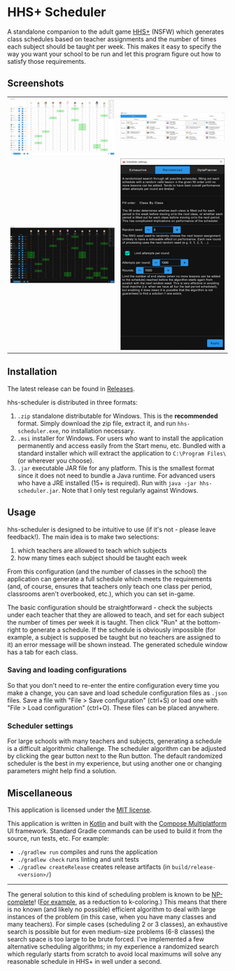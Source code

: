 # HHS+ Scheduler

A standalone companion to the adult game [HHS+](https://www.henthighschool.com/hhsplus/) (NSFW)
which generates class schedules based on teacher assignments and the number of times each subject
should be taught per week. This makes it easy to specify the way you want your school to be run and
let this program figure out how to satisfy those requirements.

## Screenshots

| | |
| --- | --- |
| <img src="screenshot-1.PNG" /> | <img src="screenshot-2.PNG" /> |
| <img src="screenshot-3.PNG" /> | <img src="screenshot-4.PNG" /> |

## Installation

The latest release can be found in
[Releases](https://github.com/tiquionophist/hhs-scheduler/releases).

hhs-scheduler is distributed in three formats:
1. `.zip` standalone distributable for Windows. This is the **recommended** format. Simply download
the zip file, extract it, and run `hhs-scheduler.exe`, no installation necessary.
2. `.msi` installer for Windows. For users who want to install the application permanently and
access easily from the Start menu, etc. Bundled with a standard installer which will extract the
application to `C:\Program Files\` (or wherever you choose).
3. `.jar` executable JAR file for any platform. This is the smallest format since it does not need
to bundle a Java runtime. For advanced users who have a JRE installed (15+ is required). Run with
`java -jar hhs-scheduler.jar`. Note that I only test regularly against Windows.

## Usage

hhs-scheduler is designed to be intuitive to use (if it's not - please leave feedback!). The main
idea is to make two selections:

1. which teachers are allowed to teach which subjects
2. how many times each subject should be taught each week

From this configuration (and the number of classes in the school) the application can generate a
full schedule which meets the requirements (and, of course, ensures that teachers only teach one
class per period, classrooms aren't overbooked, etc.), which you can set in-game.

The basic configuration should be straightforward - check the subjects under each teacher that they
are allowed to teach, and set for each subject the number of times per week it is taught. Then click
"Run" at the bottom-right to generate a schedule. If the schedule is obviously impossible (for
example, a subject is supposed be taught but no teachers are assigned to it) an error message will
be shown instead. The generated schedule window has a tab for each class.

### Saving and loading configurations

So that you don't need to re-enter the entire configuration every time you make a change, you can
save and load schedule configuration files as `.json` files. Save a file with "File > Save
configuration" (ctrl+S) or load one with "File > Load configuration" (ctrl+O). These files can be
placed anywhere.

### Scheduler settings

For large schools with many teachers and subjects, generating a schedule is a difficult algorithmic
challenge. The scheduler algorithm can be adjusted by clicking the gear button next to the Run
button. The default randomized scheduler is the best in my experience, but using another one or
changing parameters might help find a solution.

## Miscellaneous

This application is licensed under the [MIT license](https://opensource.org/licenses/MIT).

This application is written in [Kotlin](https://kotlinlang.org/) and built with the
[Compose Multiplatform](https://github.com/JetBrains/compose-jb) UI framework. Standard Gradle
commands can be used to build it from the source, run tests, etc. For example:
- `./gradlew run` compiles and runs the application
- `./gradlew check` runs linting and unit tests
- `./gradlew createRelease` creates release artifacts (in `build/release-<version>/`)

---

The general solution to this kind of scheduling problem is known to be
[NP-complete](https://en.wikipedia.org/wiki/NP-completeness)!
([For example](https://math.stackexchange.com/q/2285015), as a reduction to k-coloring.)
This means that there is no known (and likely no possible) efficient algorithm to deal with large
instances of the problem (in this case, when you have many classes and many teachers). For simple
cases (scheduling 2 or 3 classes), an exhaustive search is possible but for even medium-size
problems (6-8 classes) the search space is too large to be brute forced. I've implemented a few
alternative scheduling algorithms; in my experience a randomized search which regularly starts from
scratch to avoid local maximums will solve any reasonable schedule in HHS+ in well under a second.

